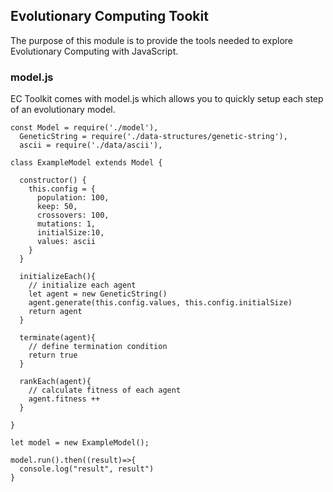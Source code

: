 ## Evolutionary Computing Tookit
The purpose of this module is to provide the tools needed to explore Evolutionary Computing with JavaScript.

### model.js
EC Toolkit comes with model.js which allows you to quickly setup each step of an evolutionary model.

```
const Model = require('./model'),
  GeneticString = require('./data-structures/genetic-string'),
  ascii = require('./data/ascii'),

class ExampleModel extends Model {
  
  constructor() {
    this.config = {
      population: 100,
      keep: 50,
      crossovers: 100,
      mutations: 1,
      initialSize:10,
      values: ascii
    }
  }

  initializeEach(){
    // initialize each agent
    let agent = new GeneticString()
    agent.generate(this.config.values, this.config.initialSize)
    return agent
  }

  terminate(agent){
    // define termination condition
    return true
  }

  rankEach(agent){
    // calculate fitness of each agent
    agent.fitness ++
  }

}

let model = new ExampleModel();

model.run().then((result)=>{
  console.log("result", result")
}

```
